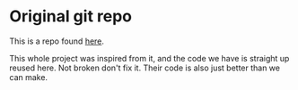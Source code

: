 # Original git repo

This is a repo found [here](https://github.com/p1rse/robot-sumo-start-module).

This whole project was inspired from it, and the code we have is straight up reused here. Not broken don't fix it. Their code is also just better than we can make.
